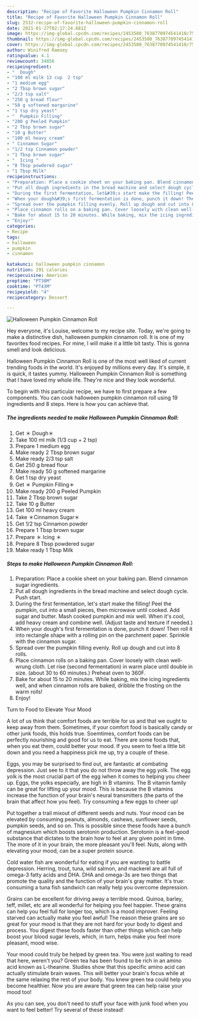 ```yaml
---
description: "Recipe of Favorite Halloween Pumpkin Cinnamon Roll"
title: "Recipe of Favorite Halloween Pumpkin Cinnamon Roll"
slug: 2532-recipe-of-favorite-halloween-pumpkin-cinnamon-roll
date: 2021-01-27T02:17:24.681Z
image: https://img-global.cpcdn.com/recipes/2453580_7638770974541410/751x532cq70/halloween-pumpkin-cinnamon-roll-recipe-main-photo.jpg
thumbnail: https://img-global.cpcdn.com/recipes/2453580_7638770974541410/751x532cq70/halloween-pumpkin-cinnamon-roll-recipe-main-photo.jpg
cover: https://img-global.cpcdn.com/recipes/2453580_7638770974541410/751x532cq70/halloween-pumpkin-cinnamon-roll-recipe-main-photo.jpg
author: Winifred Ramsey
ratingvalue: 4.1
reviewcount: 34856
recipeingredient:
- "  Dough"
- "100 ml milk 13 cup  2 tsp"
- "1 medium egg"
- "2 Tbsp brown sugar"
- "2/3 tsp salt"
- "250 g bread flour"
- "50 g softened margarine"
- "1 tsp dry yeast"
- "  Pumpkin Filling"
- "200 g Peeled Pumpkin"
- "2 Tbsp brown sugar"
- "10 g Butter"
- "100 ml heavy cream"
- " Cinnamon Sugar"
- "1/2 tsp Cinnamon powder"
- "1 Tbsp brown sugar"
- "  Icing "
- "8 Tbsp powdered sugar"
- "1 Tbsp Milk"
recipeinstructions:
- "Preparation: Place a cookie sheet on your baking pan. Blend cinnamon sugar ingredients."
- "Put all dough ingredients in the bread machine and select dough cycle. Push start."
- "During the first fermentation, let&#39;s start make the filling! Peel the pumpkin, cut into a small pieces, then microwave until cooked. Add sugar and butter. Mash cooked pumpkin and mix well. When it&#39;s cool, add heavy cream and combine well. (Adjust taste and texture if needed.)"
- "When your dough&#39;s first fermentation is done, punch it down! Then roll it into rectangle shape with a rolling pin on the parchment paper. Sprinkle with the cinnamon sugar."
- "Spread over the pumpkin filling evenly. Roll up dough and cut into 8 rolls."
- "Place cinnamon rolls on a baking pan. Cover loosely with clean well-wrung cloth. Let rise (second fermentation) in warm place until double in size. (about 30 to 60 minutes.) Preheat oven to 360F."
- "Bake for about 15 to 20 minutes. While baking, mix the icing ingredients well, and when cinnamon rolls are baked, dribble the frosting on the warm rolls!"
- "Enjoy!"
categories:
- Recipe
tags:
- halloween
- pumpkin
- cinnamon

katakunci: halloween pumpkin cinnamon 
nutrition: 291 calories
recipecuisine: American
preptime: "PT30M"
cooktime: "PT43M"
recipeyield: "4"
recipecategory: Dessert

---
```



![Halloween Pumpkin Cinnamon Roll](https://img-global.cpcdn.com/recipes/2453580_7638770974541410/751x532cq70/halloween-pumpkin-cinnamon-roll-recipe-main-photo.jpg)

Hey everyone, it's Louise, welcome to my recipe site. Today, we're going to make a distinctive dish, halloween pumpkin cinnamon roll. It is one of my favorites food recipes. For mine, I will make it a little bit tasty. This is gonna smell and look delicious.



Halloween Pumpkin Cinnamon Roll is one of the most well liked of current trending foods in the world. It's enjoyed by millions every day. It's simple, it is quick, it tastes yummy. Halloween Pumpkin Cinnamon Roll is something that I have loved my whole life. They're nice and they look wonderful.


To begin with this particular recipe, we have to first prepare a few components. You can cook halloween pumpkin cinnamon roll using 19 ingredients and 8 steps. Here is how you can achieve that.

<!--inarticleads1-->

##### The ingredients needed to make Halloween Pumpkin Cinnamon Roll:

1. Get  ＊ Dough＊
1. Take 100 ml milk (1/3 cup + 2 tsp)
1. Prepare 1 medium egg
1. Make ready 2 Tbsp brown sugar
1. Make ready 2/3 tsp salt
1. Get 250 g bread flour
1. Make ready 50 g softened margarine
1. Get 1 tsp dry yeast
1. Get  ＊ Pumpkin Filling＊
1. Make ready 200 g Peeled Pumpkin
1. Take 2 Tbsp brown sugar
1. Take 10 g Butter
1. Get 100 ml heavy cream
1. Take  ＊Cinnamon Sugar＊
1. Get 1/2 tsp Cinnamon powder
1. Prepare 1 Tbsp brown sugar
1. Prepare  ＊ Icing ＊
1. Prepare 8 Tbsp powdered sugar
1. Make ready 1 Tbsp Milk




<!--inarticleads2-->

##### Steps to make Halloween Pumpkin Cinnamon Roll:

1. Preparation: Place a cookie sheet on your baking pan. Blend cinnamon sugar ingredients.
1. Put all dough ingredients in the bread machine and select dough cycle. Push start.
1. During the first fermentation, let&#39;s start make the filling! Peel the pumpkin, cut into a small pieces, then microwave until cooked. Add sugar and butter. Mash cooked pumpkin and mix well. When it&#39;s cool, add heavy cream and combine well. (Adjust taste and texture if needed.)
1. When your dough&#39;s first fermentation is done, punch it down! Then roll it into rectangle shape with a rolling pin on the parchment paper. Sprinkle with the cinnamon sugar.
1. Spread over the pumpkin filling evenly. Roll up dough and cut into 8 rolls.
1. Place cinnamon rolls on a baking pan. Cover loosely with clean well-wrung cloth. Let rise (second fermentation) in warm place until double in size. (about 30 to 60 minutes.) Preheat oven to 360F.
1. Bake for about 15 to 20 minutes. While baking, mix the icing ingredients well, and when cinnamon rolls are baked, dribble the frosting on the warm rolls!
1. Enjoy!




Turn to Food to Elevate Your Mood


A lot of us think that comfort foods are terrible for us and that we ought to keep away from them. Sometimes, if your comfort food is basically candy or other junk foods, this holds true. Soemtimes, comfort foods can be perfectly nourishing and good for us to eat. There are some foods that, when you eat them, could better your mood. If you seem to feel a little bit down and you need a happiness pick me up, try a couple of these.

Eggs, you may be surprised to find out, are fantastic at combating depression. Just see to it that you do not throw away the egg yolk. The egg yolk is the most crucial part of the egg iwhen it comes to helping you cheer up. Eggs, the yolks especially, are high in B vitamins. The B vitamin family can be great for lifting up your mood. This is because the B vitamins increase the function of your brain's neural transmitters (the parts of the brain that affect how you feel). Try consuming a few eggs to cheer up!

Put together a trail mixout of different seeds and nuts. Your mood can be elevated by consuming peanuts, almonds, cashews, sunflower seeds, pumpkin seeds, and so on. This is possible since these foods have a bunch of magnesium which boosts serotonin production. Serotonin is a feel-good substance that dictates to the brain how to feel at any given point in time. The more of it in your brain, the more pleasant you'll feel. Nuts, along with elevating your mood, can be a super protein source.

Cold water fish are wonderful for eating if you are wanting to battle depression. Herring, trout, tuna, wild salmon, and mackerel are all full of omega-3 fatty acids and DHA. DHA and omega-3s are two things that promote the quality and the function of your brain's gray matter. It's true: consuming a tuna fish sandwich can really help you overcome depression. 

Grains can be excellent for driving away a terrible mood. Quinoa, barley, teff, millet, etc are all wonderful for helping you feel happier. These grains can help you feel full for longer too, which is a mood improver. Feeling starved can actually make you feel awful! The reason these grains are so great for your mood is that they are not hard for your body to digest and process. You digest these foods faster than other things which can help boost your blood sugar levels, which, in turn, helps make you feel more pleasant, mood wise.

Your mood could truly be helped by green tea. You were just waiting to read that here, weren't you? Green tea has been found to be rich in an amino acid known as L-theanine. Studies show that this specific amino acid can actually stimulate brain waves. This will better your brain's focus while at the same relaxing the rest of your body. You knew green tea could help you become healthier. Now you are aware that green tea can help raise your mood too!

As you can see, you don't need to stuff your face with junk food when you want to feel better! Try several of these instead!

